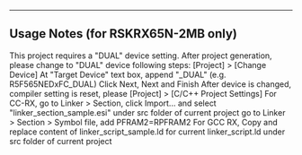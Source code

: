 ---------------
Usage Notes (for RSKRX65N-2MB only)
---------------
This project requires a "DUAL" device setting.
After project generation, please change to "DUAL" device following steps:
 [Project] > [Change Device]
 At "Target Device" text box, append "_DUAL" (e.g. R5F565NEDxFC_DUAL)
 Click Next, Next and Finish
After device is changed, compiler setting is reset, please
 [Project] > [C/C++ Project Settings]
 For CC-RX, 
  go to Linker > Section, click Import... and select "linker_section_sample.esi" under src folder of current project
  go to Linker > Section > Symbol file, add PFRAM2=RPFRAM2
 For GCC RX,
  Copy and replace content of linker_script_sample.ld for current linker_script.ld under src folder of current project
